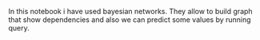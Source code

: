 In this notebook i have used bayesian networks. They allow to build graph that show dependencies and also we can predict some values by running query.